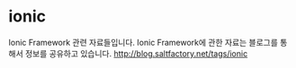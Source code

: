 # ionic

Ionic Framework 관련 자료들입니다. Ionic Framework에 관한 자료는 블로그를 통해서 정보를 공유하고 있습니다. 
http://blog.saltfactory.net/tags/ionic
